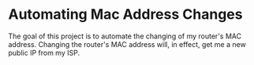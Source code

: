 # Automating Mac Address Changes

The goal of this project is to automate the changing of my router's MAC address.
Changing the router's MAC address will, in effect, get me a new public IP from my ISP.
